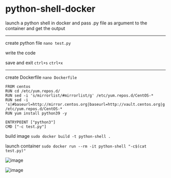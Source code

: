 # python-shell-docker
launch a python shell in docker and pass .py file as argument to the container and get the output


---
create python file `nano test.py`

write the code

save and exit `ctrl+s` `ctrl+x`

---

create Dockerfile `nano Dockerfile`

```
FROM centos
RUN cd /etc/yum.repos.d/
RUN sed -i 's/mirrorlist/#mirrorlist/g' /etc/yum.repos.d/CentOS-*
RUN sed -i 's|#baseurl=http://mirror.centos.org|baseurl=http://vault.centos.org|g' /etc/yum.repos.d/CentOS-*
RUN yum install python39 -y

ENTRYPOINT ["python3"]
CMD ["-c test.py"]
```

build image `sudo docker build -t python-shell .`

launch container `sudo docker run --rm -it python-shell "-c$(cat test.py)"`

![image](https://user-images.githubusercontent.com/46744784/230546971-70846122-6ee1-4048-a35e-6d3084ebe5ce.png)

![image](https://user-images.githubusercontent.com/46744784/230547065-da2c33fc-c5de-48b9-97be-bf2460da8d12.png)

